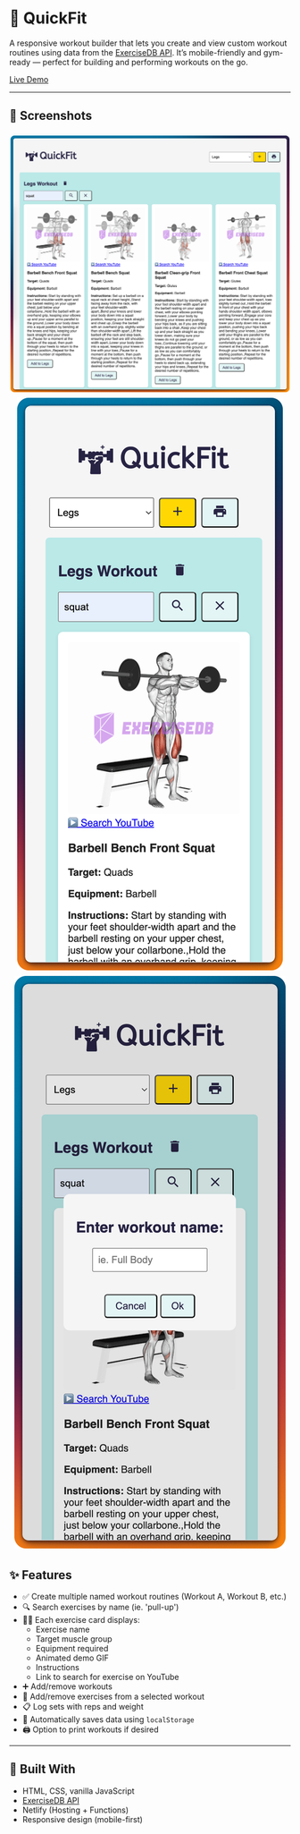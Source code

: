 # 💪 QuickFit

A responsive workout builder that lets you create and view custom workout routines using data from the [ExerciseDB API](https://rapidapi.com/justin-WFnsXH_t6/api/exercisedb/). It’s mobile-friendly and gym-ready — perfect for building and performing workouts on the go.

[Live Demo](https://quickfit-workout-builder.netlify.app/)  

---

## 📸 Screenshots
<div style="display: flex; flex-wrap: wrap; justify-content: center">
  <img src="./screenshots/quickfit-desktop.png" style="max-width: 500px; height: auto; margin: 5px;">
  <img src="./screenshots/quickfit-mobile.png" style="max-width: 500px; height: auto; margin: 5px;">
  <img src="./screenshots/quickfit-mobile-prompt.png" style="max-width: 500px; height: auto; margin: 5px;">
</div>

## ✨ Features

- ✅ Create multiple named workout routines (Workout A, Workout B, etc.)
- 🔍 Search exercises by name (ie. 'pull-up')
- 🏋️‍♂️ Each exercise card displays:
  - Exercise name
  - Target muscle group
  - Equipment required
  - Animated demo GIF
  - Instructions
  - Link to search for exercise on YouTube
- ➕ Add/remove workouts
- 💪 Add/remove exercises from a selected workout
- 📋 Log sets with reps and weight
- 💾 Automatically saves data using `localStorage`
- 🖨️ Option to print workouts if desired

---

## 🧰 Built With

- HTML, CSS, vanilla JavaScript
- [ExerciseDB API](https://rapidapi.com/justin-WFnsXH_t6/api/exercisedb/)
- Netlify (Hosting + Functions)
- Responsive design (mobile-first)
